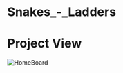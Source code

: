 # Snakes_-_Ladders

# Project View
![HomeBoard](https://user-images.githubusercontent.com/115056892/233137309-c4ffbda0-38a6-4f8f-b603-0cb05308781e.jpg)
